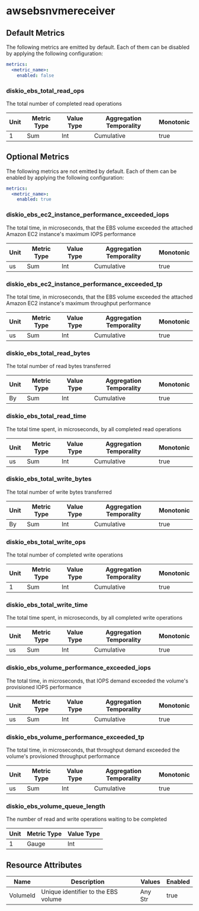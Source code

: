 [comment]: <> (Code generated by mdatagen. DO NOT EDIT.)

# awsebsnvmereceiver

## Default Metrics

The following metrics are emitted by default. Each of them can be disabled by applying the following configuration:

```yaml
metrics:
  <metric_name>:
    enabled: false
```

### diskio_ebs_total_read_ops

The total number of completed read operations

| Unit | Metric Type | Value Type | Aggregation Temporality | Monotonic |
| ---- | ----------- | ---------- | ----------------------- | --------- |
| 1 | Sum | Int | Cumulative | true |

## Optional Metrics

The following metrics are not emitted by default. Each of them can be enabled by applying the following configuration:

```yaml
metrics:
  <metric_name>:
    enabled: true
```

### diskio_ebs_ec2_instance_performance_exceeded_iops

The total time, in microseconds, that the EBS volume exceeded the attached Amazon EC2 instance's maximum IOPS performance

| Unit | Metric Type | Value Type | Aggregation Temporality | Monotonic |
| ---- | ----------- | ---------- | ----------------------- | --------- |
| us | Sum | Int | Cumulative | true |

### diskio_ebs_ec2_instance_performance_exceeded_tp

The total time, in microseconds, that the EBS volume exceeded the attached Amazon EC2 instance's maximum throughput performance

| Unit | Metric Type | Value Type | Aggregation Temporality | Monotonic |
| ---- | ----------- | ---------- | ----------------------- | --------- |
| us | Sum | Int | Cumulative | true |

### diskio_ebs_total_read_bytes

The total number of read bytes transferred

| Unit | Metric Type | Value Type | Aggregation Temporality | Monotonic |
| ---- | ----------- | ---------- | ----------------------- | --------- |
| By | Sum | Int | Cumulative | true |

### diskio_ebs_total_read_time

The total time spent, in microseconds, by all completed read operations

| Unit | Metric Type | Value Type | Aggregation Temporality | Monotonic |
| ---- | ----------- | ---------- | ----------------------- | --------- |
| us | Sum | Int | Cumulative | true |

### diskio_ebs_total_write_bytes

The total number of write bytes transferred

| Unit | Metric Type | Value Type | Aggregation Temporality | Monotonic |
| ---- | ----------- | ---------- | ----------------------- | --------- |
| By | Sum | Int | Cumulative | true |

### diskio_ebs_total_write_ops

The total number of completed write operations

| Unit | Metric Type | Value Type | Aggregation Temporality | Monotonic |
| ---- | ----------- | ---------- | ----------------------- | --------- |
| 1 | Sum | Int | Cumulative | true |

### diskio_ebs_total_write_time

The total time spent, in microseconds, by all completed write operations

| Unit | Metric Type | Value Type | Aggregation Temporality | Monotonic |
| ---- | ----------- | ---------- | ----------------------- | --------- |
| us | Sum | Int | Cumulative | true |

### diskio_ebs_volume_performance_exceeded_iops

The total time, in microseconds, that IOPS demand exceeded the volume's provisioned IOPS performance

| Unit | Metric Type | Value Type | Aggregation Temporality | Monotonic |
| ---- | ----------- | ---------- | ----------------------- | --------- |
| us | Sum | Int | Cumulative | true |

### diskio_ebs_volume_performance_exceeded_tp

The total time, in microseconds, that throughput demand exceeded the volume's provisioned throughput performance

| Unit | Metric Type | Value Type | Aggregation Temporality | Monotonic |
| ---- | ----------- | ---------- | ----------------------- | --------- |
| us | Sum | Int | Cumulative | true |

### diskio_ebs_volume_queue_length

The number of read and write operations waiting to be completed

| Unit | Metric Type | Value Type |
| ---- | ----------- | ---------- |
| 1 | Gauge | Int |

## Resource Attributes

| Name | Description | Values | Enabled |
| ---- | ----------- | ------ | ------- |
| VolumeId | Unique identifier to the EBS volume | Any Str | true |
